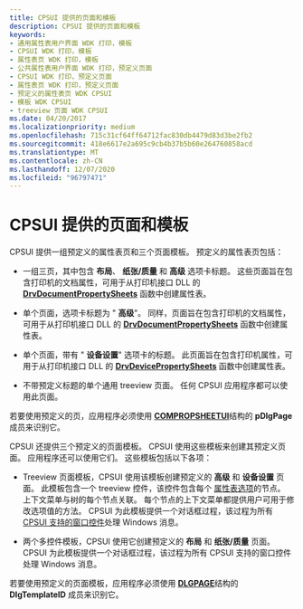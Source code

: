 ```yaml
---
title: CPSUI 提供的页面和模板
description: CPSUI 提供的页面和模板
keywords:
- 通用属性表用户界面 WDK 打印，模板
- CPSUI WDK 打印，模板
- 属性表页 WDK 打印，模板
- 公共属性表用户界面 WDK 打印，预定义页面
- CPSUI WDK 打印，预定义页面
- 属性表页 WDK 打印，预定义页面
- 预定义的属性表页 WDK CPSUI
- 模板 WDK CPSUI
- treeview 页面 WDK CPSUI
ms.date: 04/20/2017
ms.localizationpriority: medium
ms.openlocfilehash: 715c31cf64ff64712fac830db4479d83d3be2fb2
ms.sourcegitcommit: 418e6617e2a695c9cb4b37b5b60e264760858acd
ms.translationtype: MT
ms.contentlocale: zh-CN
ms.lasthandoff: 12/07/2020
ms.locfileid: "96797471"
---
```

# <a name="cpsui-supplied-pages-and-templates"></a>CPSUI 提供的页面和模板





CPSUI 提供一组预定义的属性表页和三个页面模板。 预定义的属性表页包括：

-   一组三页，其中包含 **布局**、 **纸张/质量** 和 **高级** 选项卡标题。 这些页面旨在包含打印机的文档属性，可用于从打印机接口 DLL 的 [**DrvDocumentPropertySheets**](/windows-hardware/drivers/ddi/winddiui/nf-winddiui-drvdocumentpropertysheets) 函数中创建属性表。

-   单个页面，选项卡标题为 " **高级**"。 同样，页面旨在包含打印机的文档属性，可用于从打印机接口 DLL 的 [**DrvDocumentPropertySheets**](/windows-hardware/drivers/ddi/winddiui/nf-winddiui-drvdocumentpropertysheets) 函数中创建属性表。

-   单个页面，带有 " **设备设置**" 选项卡的标题。 此页面旨在包含打印机属性，可用于从打印机接口 DLL 的 [**DrvDevicePropertySheets**](/windows-hardware/drivers/ddi/winddiui/nf-winddiui-drvdevicepropertysheets) 函数中创建属性表。

-   不带预定义标题的单个通用 treeview 页面。 任何 CPSUI 应用程序都可以使用此页面。

若要使用预定义的页，应用程序必须使用 [**COMPROPSHEETUI**](/windows-hardware/drivers/ddi/compstui/ns-compstui-_compropsheetui)结构的 **pDlgPage** 成员来识别它。

CPSUI 还提供三个预定义的页面模板。 CPSUI 使用这些模板来创建其预定义页面。 应用程序还可以使用它们。 这些模板包括以下各项：

-   Treeview 页面模板，CPSUI 使用该模板创建预定义的 **高级** 和 **设备设置** 页面。 此模板包含一个 treeview 控件，该控件包含每个 [属性表选项](property-sheet-options.md)的节点。 上下文菜单与树的每个节点关联。 每个节点的上下文菜单都提供用户可用于修改选项值的方法。 CPSUI 为此模板提供一个对话框过程，该过程为所有 [CPSUI 支持的窗口控件](cpsui-supported-window-controls.md)处理 Windows 消息。

-   两个多控件模板，CPSUI 使用它创建预定义的 **布局** 和 **纸张/质量** 页面。 CPSUI 为此模板提供一个对话框过程，该过程为所有 CPSUI 支持的窗口控件处理 Windows 消息。

若要使用预定义的页面模板，应用程序必须使用 [**DLGPAGE**](/windows-hardware/drivers/ddi/compstui/ns-compstui-_dlgpage)结构的 **DlgTemplateID** 成员来识别它。

 

